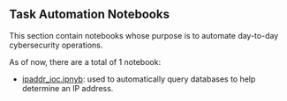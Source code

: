 ## Task Automation Notebooks

This section contain notebooks whose purpose is to automate day-to-day cybersecurity operations.

As of now, there are a total of 1 notebook:
- [ipaddr_ioc.ipnyb](https://github.com/kmilach/cybersec-jupyter-notebooks/blob/main/task_automation/ipaddr_ioc.ipynb): used to automatically query databases to help determine an IP address.
